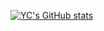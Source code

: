 [![YC's GitHub stats](https://github-readme-stats.vercel.app/api?username=ycyoondev)](https://github.com/anuraghazra/github-readme-stats)
